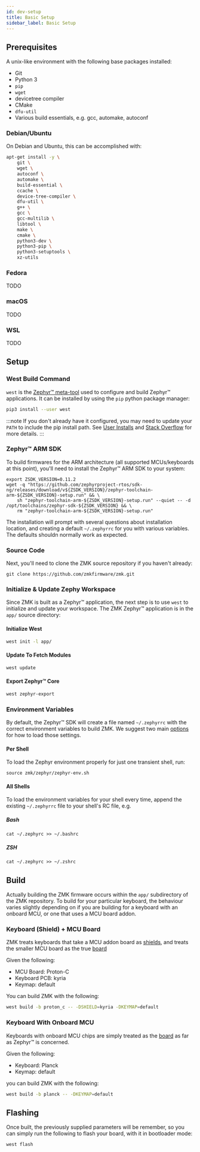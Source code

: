 ```yaml
---
id: dev-setup
title: Basic Setup
sidebar_label: Basic Setup
---
```


## Prerequisites

A unix-like environment with the following base packages installed:

- Git
- Python 3
- `pip`
- `wget`
- devicetree compiler
- CMake
- `dfu-util`
- Various build essentials, e.g. gcc, automake, autoconf

### Debian/Ubuntu

On Debian and Ubuntu, this can be accomplished with:

```bash
apt-get install -y \
    git \
    wget \
    autoconf \
	automake \
	build-essential \
	ccache \
	device-tree-compiler \
	dfu-util \
	g++ \
	gcc \
	gcc-multilib \
	libtool \
	make \
    cmake \
	python3-dev \
	python3-pip \
	python3-setuptools \
	xz-utils
```

### Fedora

TODO

### macOS

TODO

### WSL

TODO

## Setup

### West Build Command

`west` is the [Zephyr™ meta-tool](https://docs.zephyrproject.org/latest/guides/west/index.html) used to configure and build Zephyr™ applications. It can be installed by using the `pip` python package manager:

```bash
pip3 install --user west
```

:::note
If you don't already have it configured, you may need to update your
`PATH` to include the pip install path. See [User Installs](https://pip.pypa.io/en/stable/user_guide/#user-installs) and [Stack Overflow](https://stackoverflow.com/questions/38112756/how-do-i-access-packages-installed-by-pip-user) for more details.
:::

### Zephyr™ ARM SDK

To build firmwares for the ARM architecture (all supported MCUs/keyboards at this point), you'll need to install the Zephyr™ ARM SDK to your system:

```
export ZSDK_VERSION=0.11.2
wget -q "https://github.com/zephyrproject-rtos/sdk-ng/releases/download/v${ZSDK_VERSION}/zephyr-toolchain-arm-${ZSDK_VERSION}-setup.run" && \
	sh "zephyr-toolchain-arm-${ZSDK_VERSION}-setup.run" --quiet -- -d /opt/toolchains/zephyr-sdk-${ZSDK_VERSION} && \
	rm "zephyr-toolchain-arm-${ZSDK_VERSION}-setup.run"
```

The installation will prompt with several questions about installation location, and creating a default `~/.zephyrrc` for you with various variables. The defaults shouldn normally work as expected.

### Source Code

Next, you'll need to clone the ZMK source repository if you haven't already:

```
git clone https://github.com/zmkfirmware/zmk.git
```

### Initialize & Update Zephy Workspace

Since ZMK is built as a Zephyr™ application, the next step is
to use `west` to initialize and update your workspace. The ZMK
Zephyr™ application is in the `app/` source directory:

#### Initialize West

```bash
west init -l app/
```

#### Update To Fetch Modules

```bash
west update
```

#### Export Zephyr™ Core

```bash
west zephyr-export
```

### Environment Variables

By default, the Zephyr™ SDK will create a file named `~/.zephyrrc` with the correct environment variables to build ZMK.
We suggest two main [options](https://docs.zephyrproject.org/latest/guides/env_vars.html?highlight=zephyrrc) for how to load those settings.

#### Per Shell

To load the Zephyr environment properly for just one transient shell, run:

```
source zmk/zephyr/zephyr-env.sh
```

#### All Shells

To load the environment variables for your shell every time,
append the existing `~/.zephyrrc` file to your shell's RC file, e.g.

##### Bash

```
cat ~/.zephyrc >> ~/.bashrc
```

##### ZSH

```
cat ~/.zephyrc >> ~/.zshrc
```

## Build

Actually building the ZMK firmware occurs within the `app/` subdirectory
of the ZMK repository. To build for your particular keyboard, the behaviour varies slightly depending on if you are building for a keyboard with
an onboard MCU, or one that uses a MCU board addon.

### Keyboard (Shield) + MCU Board

ZMK treats keyboards that take a MCU addon board as [shields](https://docs.zephyrproject.org/latest/guides/porting/shields.html), and treats the smaller MCU board as the true [board](https://docs.zephyrproject.org/latest/guides/porting/board_porting.html)

Given the following:

- MCU Board: Proton-C
- Keyboard PCB: kyria
- Keymap: default

You can build ZMK with the following:

```bash
west build -b proton_c -- -DSHIELD=kyria -DKEYMAP=default
```

### Keyboard With Onboard MCU

Keyboards with onboard MCU chips are simply treated as the [board](https://docs.zephyrproject.org/latest/guides/porting/board_porting.html) as far as Zephyr™ is concerned.

Given the following:

- Keyboard: Planck
- Keymap: default

you can build ZMK with the following:

```bash
west build -b planck -- -DKEYMAP=default
```

## Flashing

Once built, the previously supplied parameters will be remember, so you can simply run the following to flash your
board, with it in bootloader mode:

```
west flash
```
